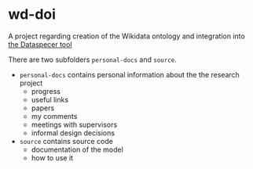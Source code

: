 # wd-doi

A project regarding creation of the Wikidata ontology and integration into [the Dataspecer tool](https://github.com/mff-uk/dataspecer/)

There are two subfolders `personal-docs` and `source`.

- `personal-docs` contains personal information about the the research project
     - progress
     - useful links
     - papers
     - my comments
     - meetings with supervisors
     - informal design decisions
- `source` contains source code
     - documentation of the model
     - how to use it
